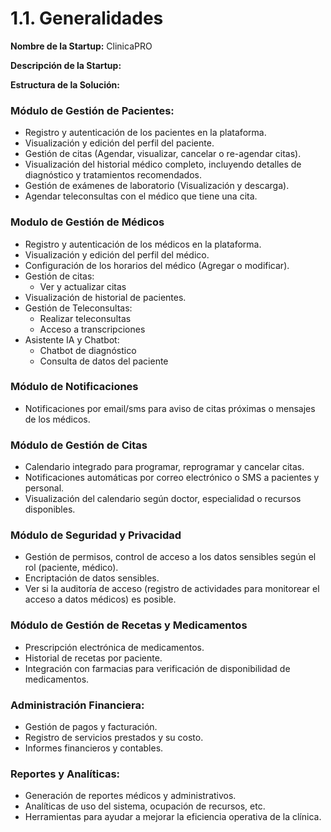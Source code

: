 # 1.1. Generalidades

**Nombre de la Startup:** ClinicaPRO

**Descripción de la Startup:**

**Estructura de la Solución:**

### Módulo de Gestión de Pacientes:

- Registro y autenticación de los pacientes en la plataforma.
- Visualización y edición del perfil del paciente.
- Gestión de citas (Agendar, visualizar, cancelar o re-agendar citas).
- Visualización del historial médico completo, incluyendo detalles de diagnóstico y tratamientos recomendados.
- Gestión de exámenes de laboratorio (Visualización y descarga).
- Agendar teleconsultas con el médico que tiene una cita.

### Modulo de Gestión de Médicos

- Registro y autenticación de los médicos en la plataforma.
- Visualización y edición del perfil del médico.
- Configuración de los horarios del médico (Agregar o modificar).
- Gestión de citas:
  - Ver y actualizar citas
- Visualización de historial de pacientes.
- Gestión de Teleconsultas:
  - Realizar teleconsultas
  - Acceso a transcripciones
- Asistente IA y Chatbot:
  - Chatbot de diagnóstico
  - Consulta de datos del paciente

### Módulo de Notificaciones

- Notificaciones por email/sms para aviso de citas próximas o mensajes de los médicos.

### Módulo de Gestión de Citas

- Calendario integrado para programar, reprogramar y cancelar citas.
- Notificaciones automáticas por correo electrónico o SMS a pacientes y personal.
- Visualización del calendario según doctor, especialidad o recursos disponibles.

### Módulo de Seguridad y Privacidad

- Gestión de permisos, control de acceso a los datos sensibles según el rol (paciente, médico).
- Encriptación de datos sensibles.
- Ver si la auditoría de acceso (registro de actividades para monitorear el acceso a datos médicos) es posible.

### Módulo de Gestión de Recetas y Medicamentos

- Prescripción electrónica de medicamentos.
- Historial de recetas por paciente.
- Integración con farmacias para verificación de disponibilidad de medicamentos.

### Administración Financiera:

- Gestión de pagos y facturación.
- Registro de servicios prestados y su costo.
- Informes financieros y contables.

### Reportes y Analíticas:

- Generación de reportes médicos y administrativos.
- Analíticas de uso del sistema, ocupación de recursos, etc.
- Herramientas para ayudar a mejorar la eficiencia operativa de la clínica.
